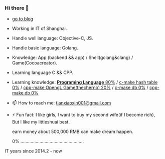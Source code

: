 ### Hi there 👋

- [go to blog](https://shaohung001.github.io)
- Working in IT of Shanghai.
- Handle well language: Objective-C, JS.
- Handle basic language: Golang.
- Knowledge: App (backend && app) / Shell(golang&clang) / Game(Cocoacreator).
- Learning language C && CPP.
- Learning knowledge: [**Programing Language** 80%](http://www.buildyourownlisp.com/) / [c-make hash table 0%](https://github.com/jamesroutley/write-a-hash-table) / [cpp-make OpengL Game(thecherno) 20%](https://www.bilibili.com/medialist/play/watchlater/BV1MJ411u7Bc) / [c-make db 0%](https://cstack.github.io/db_tutorial/) / [cpp-make db 0%](http://codecapsule.com/2012/11/07/ikvs-implementing-a-key-value-store-table-of-contents/)

- 📫 How to reach me: tianxiaoxin001@gmail.com

- ⚡ Fun fact: I like girls, I want to buy my second wife(if I become rich), But I like my littleshuai best.

  earn money about 500,000 RMB can make dream happen.
  
  0% ..................................................

IT years since 2014.2 - now
